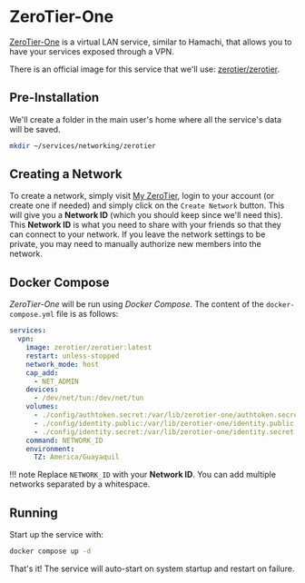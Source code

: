 # ZeroTier-One

[ZeroTier-One](https://www.zerotier.com/) is a virtual LAN service, similar to Hamachi, that allows you to have your services exposed through a VPN.

There is an official image for this service that we'll use: [zerotier/zerotier](https://hub.docker.com/r/zerotier/zerotier).

## Pre-Installation

We'll create a folder in the main user's home where all the service's data will be saved.

```bash
mkdir ~/services/networking/zerotier
```

## Creating a Network

To create a network, simply visit [My ZeroTier](https://my.zerotier.com/), login to your account (or create one if needed) and simply click on the `Create Network` button. This will give you a **Network ID** (which you should keep since we'll need this). This **Network ID** is what you need to share with your friends so that they can connect to your network. If you leave the network settings to be private, you may need to manually authorize new members into the network.

## Docker Compose

*ZeroTier-One* will be run using *Docker Compose*. The content of the `docker-compose.yml` file is as follows:

```yaml
services:
  vpn:
    image: zerotier/zerotier:latest
    restart: unless-stopped
    network_mode: host
    cap_add:
      - NET_ADMIN
    devices:
      - /dev/net/tun:/dev/net/tun
    volumes:
      - ./config/authtoken.secret:/var/lib/zerotier-one/authtoken.secret
      - ./config/identity.public:/var/lib/zerotier-one/identity.public
      - ./config/identity.secret:/var/lib/zerotier-one/identity.secret
    command: NETWORK_ID
    environment:
      TZ: America/Guayaquil
```

!!! note
    Replace `NETWORK_ID` with your **Network ID**. You can add multiple networks separated by a whitespace.

## Running

Start up the service with:

```bash
docker compose up -d
```

That's it! The service will auto-start on system startup and restart on failure.
